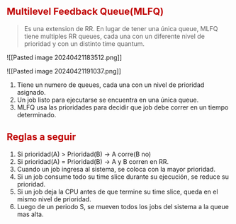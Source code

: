 ## <span style="color:#c00000">Multilevel Feedback Queue(MLFQ)</span> 

> Es una extension de RR. En lugar de tener una única queue, MLFQ tiene multiples RR queues, cada una con un diferente nivel de prioridad y con un distinto time quantum.


![[Pasted image 20240421183512.png]]

![[Pasted image 20240421191037.png]]

1. Tiene un numero de queues, cada una con un nivel de prioridad asignado.
2. Un job listo para ejecutarse se encuentra en una única queue.
3. MLFQ usa las prioridades para decidir que job debe correr en un tiempo determinado.

## <span style="color:#c00000">Reglas a seguir</span> 

1. Si prioridad(A) > Prioridad(B) -> A corre(B no)
2. Si prioridad(A) = Prioridad(B) -> A y B corren en RR.
3. Cuando un job ingresa al sistema, se coloca con la mayor prioridad.
4. Si un job consume todo su time slice durante su ejecución, se reduce su prioridad.
5. Si un job deja la CPU antes de que termine su time slice, queda en el mismo nivel de prioridad.
6. Luego de un periodo S, se mueven todos los jobs del sistema a la queue mas alta.